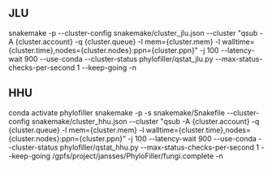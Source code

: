 ## JLU
snakemake -p  --cluster-config snakemake/cluster_jlu.json --cluster "qsub -A {cluster.account} -q {cluster.queue} -l mem={cluster.mem} -l walltime={cluster.time},nodes={cluster.nodes}:ppn={cluster.ppn}" -j 100 --latency-wait 900 --use-conda --cluster-status phylofiller/qstat_jlu.py --max-status-checks-per-second 1 --keep-going -n

## HHU
conda activate phylofiller
snakemake -p -s snakemake/Snakefile --cluster-config snakemake/cluster_hhu.json --cluster "qsub -A {cluster.account} -q {cluster.queue} -l mem={cluster.mem} -l walltime={cluster.time},nodes={cluster.nodes}:ppn={cluster.ppn}" -j 100 --latency-wait 900 --use-conda --cluster-status phylofiller/qstat_hhu.py --max-status-checks-per-second 1 --keep-going /gpfs/project/jansses/PhyloFiller/fungi.complete -n
